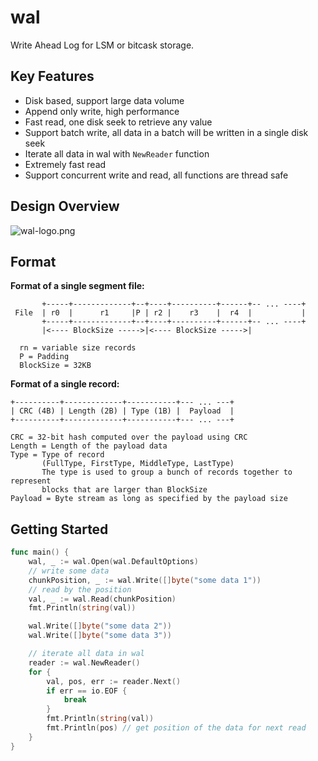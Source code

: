 # wal
Write Ahead Log for LSM or bitcask storage.

## Key Features
* Disk based, support large data volume
* Append only write, high performance
* Fast read, one disk seek to retrieve any value
* Support batch write, all data in a batch will be written in a single disk seek
* Iterate all data in wal with `NewReader` function
* Extremely fast read
* Support concurrent write and read, all functions are thread safe

## Design Overview

![wal-logo.png](https://s2.loli.net/2025/01/12/SF9vThRkAObm4WD.png)

## Format

**Format of a single segment file:**

```
       +-----+-------------+--+----+----------+------+-- ... ----+
 File  | r0  |      r1     |P | r2 |    r3    |  r4  |           |
       +-----+-------------+--+----+----------+------+-- ... ----+
       |<---- BlockSize ----->|<---- BlockSize ----->|

  rn = variable size records
  P = Padding
  BlockSize = 32KB
```

**Format of a single record:**

```
+----------+-------------+-----------+--- ... ---+
| CRC (4B) | Length (2B) | Type (1B) |  Payload  |
+----------+-------------+-----------+--- ... ---+

CRC = 32-bit hash computed over the payload using CRC
Length = Length of the payload data
Type = Type of record
       (FullType, FirstType, MiddleType, LastType)
       The type is used to group a bunch of records together to represent
       blocks that are larger than BlockSize
Payload = Byte stream as long as specified by the payload size
```

## Getting Started

```go
func main() {
	wal, _ := wal.Open(wal.DefaultOptions)
	// write some data
	chunkPosition, _ := wal.Write([]byte("some data 1"))
	// read by the position
	val, _ := wal.Read(chunkPosition)
	fmt.Println(string(val))

	wal.Write([]byte("some data 2"))
	wal.Write([]byte("some data 3"))

	// iterate all data in wal
	reader := wal.NewReader()
	for {
		val, pos, err := reader.Next()
		if err == io.EOF {
			break
		}
		fmt.Println(string(val))
		fmt.Println(pos) // get position of the data for next read
	}
}

```
